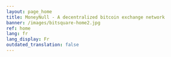```yaml
---
layout: page_home
title: MoneyNull - A decentralized bitcoin exchange network
banner: /images/bitsquare-home2.jpg
ref: home
lang: fr
lang_display: Fr
outdated_translation: false
---
```

